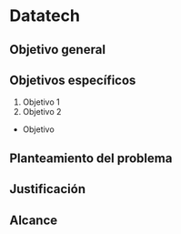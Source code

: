 # Datatech 
## Objetivo general

## Objetivos específicos
1. Objetivo 1
2. Objetivo 2
- Objetivo
## Planteamiento del problema
## Justificación 
## Alcance
